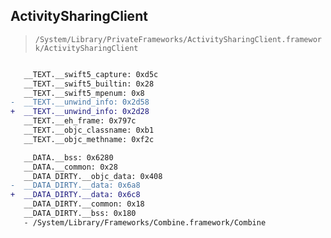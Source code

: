 ## ActivitySharingClient

> `/System/Library/PrivateFrameworks/ActivitySharingClient.framework/ActivitySharingClient`

```diff

   __TEXT.__swift5_capture: 0xd5c
   __TEXT.__swift5_builtin: 0x28
   __TEXT.__swift5_mpenum: 0x8
-  __TEXT.__unwind_info: 0x2d58
+  __TEXT.__unwind_info: 0x2d28
   __TEXT.__eh_frame: 0x797c
   __TEXT.__objc_classname: 0xb1
   __TEXT.__objc_methname: 0xf2c

   __DATA.__bss: 0x6280
   __DATA.__common: 0x28
   __DATA_DIRTY.__objc_data: 0x408
-  __DATA_DIRTY.__data: 0x6a8
+  __DATA_DIRTY.__data: 0x6c8
   __DATA_DIRTY.__common: 0x18
   __DATA_DIRTY.__bss: 0x180
   - /System/Library/Frameworks/Combine.framework/Combine

```
